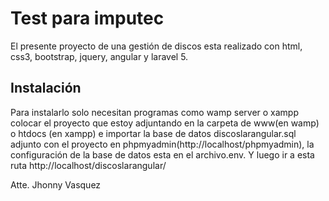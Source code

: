 # Test para imputec
El presente proyecto de una gestión de discos esta realizado con html, css3, bootstrap, jquery, angular y laravel 5.

## Instalación
 Para instalarlo solo necesitan programas como wamp server o xampp colocar el proyecto que estoy adjuntando en la carpeta de www(en wamp) o htdocs (en xampp) e importar la base de datos discoslarangular.sql adjunto con el proyecto en phpmyadmin(http://localhost/phpmyadmin), la configuración de la base de datos esta en el archivo.env. Y luego ir a esta ruta http://localhost/discoslarangular/
 
 Atte. Jhonny Vasquez
